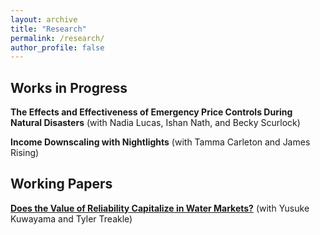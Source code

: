 ```yaml
---
layout: archive
title: "Research"
permalink: /research/
author_profile: false
---
```


## Works in Progress
**The Effects and Effectiveness of Emergency Price Controls During Natural Disasters** (with Nadia Lucas, Ishan Nath, and Becky Scurlock)

**Income Downscaling with Nightlights** (with Tamma Carleton and James Rising)

## Working Papers 
**[Does the Value of Reliability Capitalize in Water Markets?](https://papers.ssrn.com/sol3/papers.cfm?abstract_id=4907647)** (with Yusuke Kuwayama and Tyler Treakle)
